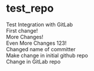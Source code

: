 # test_repo
Test Integration with GitLab  
First change!  
More Changes!  
Even More Changes 123!  
Changed name of committer  
Make change in initial github repo  
Change in GitLab repo  
